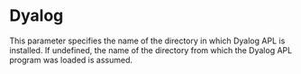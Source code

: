 # Dyalog

This parameter specifies the name of the directory in which Dyalog APL is installed. If undefined,  the name of the directory from which the Dyalog APL program was loaded is assumed.
